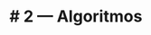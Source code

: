 # # 2 — Algoritmos

<!-- ![Static Badge](https://img.shields.io/badge/Última_atualização-xx/xx/2024-grey?labelColor=5F9EA0) -->
